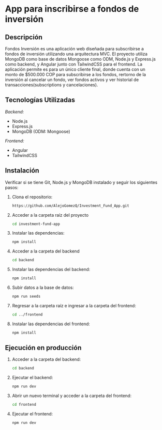 # App para inscribirse a fondos de inversión

## Descripción

Fondos Inversión es una aplicación web diseñada para subscribirse a fondos de inversión utilizando una arquitectura MVC. El proyecto utiliza MongoDB como base de datos Mongoose como ODM, Node.js y Express.js como backend, y Angular junto con TailwindCSS para el frontend. La aplicación permite es para un único cliente final, donde cuenta con un monto de $500.000 COP para subscribirse a los fondos, rertorno de la inversión al cancelar un fondo, ver fondos activos y ver historial de transacciones(subscriptions y cancelaciones).

## Tecnologías Utilizadas

 _Backend:_
- Node.js
- Express.js
- MongoDB (ODM: Mongoose)

 _Frontend:_
- Angular
- TailwindCSS

## Instalación

Verificar si se tiene Git, Node.js y MongoDB instalado y seguir los siguientes pasos:

1. Clona el repositorio:

   ````bash
   https://github.com/AlejoGomezQ/Investment_Fund_App.git

   ````

2. Acceder a la carpeta raíz del proyecto

   ````bash
   cd investment-fund-app

   ````

3. Instalar las dependencias:

   ````bash
   npm install

   ````

4. Acceder a la carpeta del backend

   ````bash
   cd backend

   ````

5. Instalar las dependencias del backend:

   ````bash
   npm install

   ````
6. Subir datos a la base de datos:

   ````bash
   npm run seeds

   ````

8. Regresar a la carpeta raíz e ingresar a la carpeta del frontend:

   ````bash
   cd ../frontend

   ````

9. Instalar las dependencias del frontend:

   ````bash
   npm install
   ````

## Ejecución en producción

1. Acceder a la carpeta del backend:

   ````bash
   cd backend

   ````

2. Ejecutar el backend:

   ````bash
   npm run dev

   ````

3. Abrir un nuevo terminal y acceder a la carpeta del frontend:

   ````bash
   cd frontend

   ````

4. Ejecutar el frontend:

   ````bash
   npm run dev
   ````
